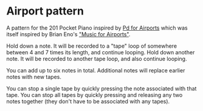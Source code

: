 # Airport pattern

A pattern for the 201 Pocket Piano inspired by
[Pd for Airports](https://www.youtube.com/watch?v=7sTrn39TT7k)
which was itself inspired by Brian Eno's
["Music for Airports"](https://en.wikipedia.org/wiki/Ambient_1:_Music_for_Airports).

Hold down a note. It will be recorded to a "tape" loop of somewhere between
4 and 7 times its length, and continue looping. Hold down another note.
It will be recorded to another tape loop, and also continue looping.

You can add up to six notes in total. Additional notes will replace earlier
notes with new tapes.

You can stop a single tape by quickly pressing the note associated with
that tape. You can stop all tapes by quickly pressing and releasing
any two notes together (they don't have to be associated with any tapes).
